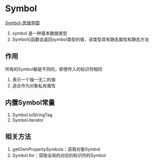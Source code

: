 # Symbol

[Symbol-思维导图](./mind/07-Symbol.html)

1. symbol 是一种基本数据类型
2. Symbol()函数会返回symbol类型的值，该类型具有静态属性和静态方法

## 作用

所有的Symbol都是不同的，即使传入的标识符相同

1. 表示一个独一无二的值
2. 适合作为对象私有属性

## 内置Symbol常量

1. Symbol.toStringTag
2. Symbol.iterator

## 相关方法

1. getOwnPropertySymbols：获取对象Symbol
2. Symbol.for：获取全局的对应的标识符的Symbol
